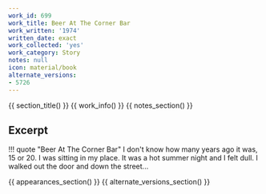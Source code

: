 ```yaml
---
work_id: 699
work_title: Beer At The Corner Bar
work_written: '1974'
written_date: exact
work_collected: 'yes'
work_category: Story
notes: null
icon: material/book
alternate_versions:
- 5726
---
```


{{ section_title() }}
{{ work_info() }}
{{ notes_section() }}
## Excerpt
!!! quote "Beer At The Corner Bar"
    I don't know how many years ago it was, 15 or 20. I was sitting in my place. It was a hot summer night and I felt dull.
    I walked out the door and down the street...

{{ appearances_section() }}
{{ alternate_versions_section() }}